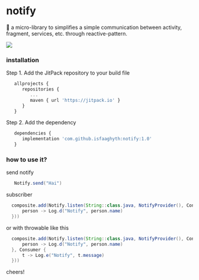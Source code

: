 # notify
📮 a micro-library to simplifies a simple communication between activity, fragment, services, etc. through reactive-pattern.

![](https://raw.githubusercontent.com/isfaaghyth/notify/master/notifyflow.png)

### installation
Step 1. Add the JitPack repository to your build file
```javascript
   allprojects {
      repositories {
         ...
         maven { url 'https://jitpack.io' }
      }
   }
```

Step 2. Add the dependency
```javascript
   dependencies {
      implementation 'com.github.isfaaghyth:notify:1.0'
   }
```

### how to use it?

send notify

```java
   Notify.send("Hai")
```

subscriber

```java
  composite.add(Notify.listen(String::class.java, NotifyProvider(), Consumer {
      person -> Log.d("Notify", person.name)
  }))
```

or with throwable like this

```java
  composite.add(Notify.listen(String::class.java, NotifyProvider(), Consumer {
      person -> Log.d("Notify", person.name)
  }, Consumer {
      t -> Log.e("Notify", t.message)
  }))
```

cheers!
